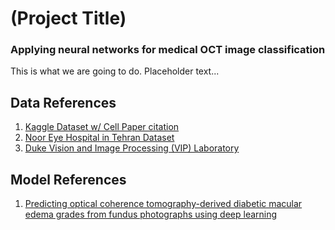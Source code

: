 # (Project Title)
### Applying neural networks for medical OCT image classification

This is what we are going to do. Placeholder text...

## Data References
1. [Kaggle Dataset w/ Cell Paper citation](https://www.kaggle.com/datasets/paultimothymooney/kermany2018)
2. [Noor Eye Hospital in Tehran Dataset](https://sites.google.com/site/hosseinrabbanikhorasgani/datasets-1)
3. [Duke Vision and Image Processing (VIP) Laboratory](https://people.duke.edu/~sf59/Chiu_BOE_2014_dataset.htm)

## Model References
1. [Predicting optical coherence tomography-derived diabetic macular edema grades from fundus photographs using deep learning](https://www.nature.com/articles/s41467-019-13922-8#code-availability)
